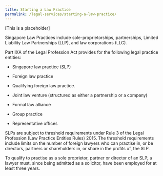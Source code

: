 ```yaml
---
title: Starting a Law Practice
permalink: /legal-services/starting-a-law-practice/
---
```



[This is a placeholder] 

Singapore Law Practices include sole-proprietorships, partnerships, Limited Liability Law Partnerships (LLP), and law corporations (LLC).

Part IXA of the Legal Profession Act provides for the following legal practice entities:

- Singapore law practice (SLP)

- Foreign law practice

- Qualifying foreign law practice.

- Joint law venture (structured as either a partnership or a company)

- Formal law alliance

- Group practice

- Representative offices

SLPs are subject to threshold requirements under Rule 3 of the Legal Profession (Law Practice Entities Rules) 2015. The threshold requirements include limits on the number of foreign lawyers who can practise in, or be directors, partners or shareholders in, or share in the profits of, the SLP.

To qualify to practise as a sole proprietor, partner or director of an SLP, a lawyer must, since being admitted as a solicitor, have been employed for at least three years.
